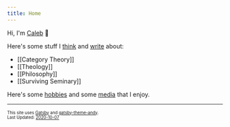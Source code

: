 ```yaml
---
title: Home
---
```


Hi, I'm [Caleb](/about-me) 👋

Here's some stuff I [think](/thinking) and [write](/writing) about:

* [[Category Theory]]
* [[Theology]]
* [[Philosophy]]
* [[Surviving Seminary]]

Here's some [hobbies](/hobbies) and some [media](/media) that I enjoy.

---
<sub><sup>This site uses <a href="https://www.gatsbyjs.com/" target="_blank">Gatsby</a> and <a href="https://github.com/aravindballa/gatsby-theme-andy" target="_blank">gatsby-theme-andy</a>. </sup></sub><br/>
<sub><sup>Last Updated: <a href="https://github.com/CFiggers/calebsnotes" target="_blank">2020-10-07</a></sup></sub>